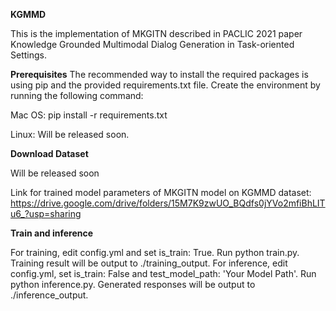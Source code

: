 **KGMMD**

This is the implementation of MKGITN described in PACLIC 2021 paper Knowledge Grounded Multimodal Dialog Generation in Task-oriented Settings.

**Prerequisites**
The recommended way to install the required packages is using pip and the provided requirements.txt file. Create the environment by running the following command:

Mac OS: pip install -r requirements.txt

Linux: Will be released soon.

**Download Dataset**

Will be released soon

Link for trained model parameters of MKGITN model on KGMMD dataset: https://drive.google.com/drive/folders/15M7K9zwUO_BQdfs0jYVo2mfiBhLITu6_?usp=sharing

**Train and inference**

For training, edit config.yml and set is_train: True. Run python train.py. Training result will be output to ./training_output.
For inference, edit config.yml, set is_train: False and test_model_path: 'Your Model Path'. Run python inference.py. Generated responses will be output to ./inference_output.
